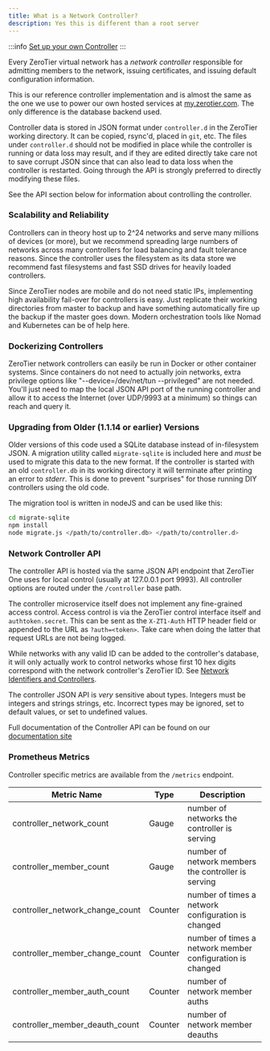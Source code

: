 ```yaml
---
title: What is a Network Controller?
description: Yes this is different than a root server
---
```


:::info
[Set up your own Controller](controller)
:::

Every ZeroTier virtual network has a *network controller* responsible for admitting members to the network, issuing certificates, and issuing default configuration information.

This is our reference controller implementation and is almost the same as the one we use to power our own hosted services at [my.zerotier.com](https://my.zerotier.com/). The only difference is the database backend used.

Controller data is stored in JSON format under `controller.d` in the ZeroTier working directory. It can be copied, rsync'd, placed in `git`, etc. The files under `controller.d` should not be modified in place while the controller is running or data loss may result, and if they are edited directly take care not to save corrupt JSON since that can also lead to data loss when the controller is restarted. Going through the API is strongly preferred to directly modifying these files.

See the API section below for information about controlling the controller.

### Scalability and Reliability

Controllers can in theory host up to 2^24 networks and serve many millions of devices (or more), but we recommend spreading large numbers of networks across many controllers for load balancing and fault tolerance reasons. Since the controller uses the filesystem as its data store we recommend fast filesystems and fast SSD drives for heavily loaded controllers.

Since ZeroTier nodes are mobile and do not need static IPs, implementing high availability fail-over for controllers is easy. Just replicate their working directories from master to backup and have something automatically fire up the backup if the master goes down. Modern orchestration tools like Nomad and Kubernetes can be of help here.

### Dockerizing Controllers

ZeroTier network controllers can easily be run in Docker or other container systems. Since containers do not need to actually join networks, extra privilege options like "--device=/dev/net/tun --privileged" are not needed. You'll just need to map the local JSON API port of the running controller and allow it to access the Internet (over UDP/9993 at a minimum) so things can reach and query it.

### Upgrading from Older (1.1.14 or earlier) Versions

Older versions of this code used a SQLite database instead of in-filesystem JSON. A migration utility called `migrate-sqlite` is included here and *must* be used to migrate this data to the new format. If the controller is started with an old `controller.db` in its working directory it will terminate after printing an error to *stderr*. This is done to prevent "surprises" for those running DIY controllers using the old code.

The migration tool is written in nodeJS and can be used like this:

```sh
cd migrate-sqlite
npm install
node migrate.js </path/to/controller.db> </path/to/controller.d>
```

### Network Controller API

The controller API is hosted via the same JSON API endpoint that ZeroTier One uses for local control (usually at 127.0.0.1 port 9993). All controller options are routed under the `/controller` base path.

The controller microservice itself does not implement any fine-grained access control. Access control is via the ZeroTier control interface itself and `authtoken.secret`. This can be sent as the `X-ZT1-Auth` HTTP header field or appended to the URL as `?auth=<token>`. Take care when doing the latter that request URLs are not being logged.

While networks with any valid ID can be added to the controller's database, it will only actually work to control networks whose first 10 hex digits correspond with the network controller's ZeroTier ID. See [Network Identifiers and Controllers](protocol#nwid).

The controller JSON API is *very* sensitive about types. Integers must be integers and strings strings, etc. Incorrect types may be ignored, set to default values, or set to undefined values.

Full documentation of the Controller API can be found on our [documentation site](/api/service/ref-v1#tag/controller)

### Prometheus Metrics

Controller specific metrics are available from the `/metrics` endpoint.

| Metric Name | Type | Description |
| --- | --- | --- |
| controller_network_count | Gauge | number of networks the controller is serving |
| controller_member_count | Gauge | number of network members the controller is serving |
| controller_network_change_count | Counter | number of times a network configuration is changed |
| controller_member_change_count | Counter | number of times a network member configuration is changed |
| controller_member_auth_count | Counter | number of network member auths |
| controller_member_deauth_count | Counter | number of network member deauths|
